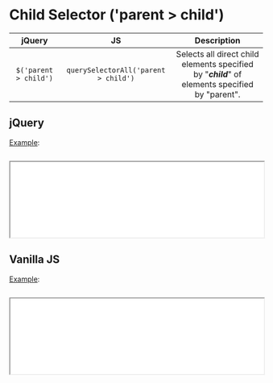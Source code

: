 # Child Selector ('parent > child')

| jQuery | JS | Description |
|:--:|:--:|:--:|
| `$('parent > child')` | `querySelectorAll('parent > child')` | Selects all direct child elements specified by "**_child_**" of elements specified by "parent". |

## jQuery

[Example](jquery.html):

```js:src/jquery.js
```

<iframe width="100%" height="150" src="jquery.html"></iframe>

## Vanilla JS

[Example](vanilla.html):

```js:src/vanilla.js
```

<iframe width="100%" height="150" src="vanilla.html"></iframe>
